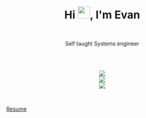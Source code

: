 <h1 align="center">Hi <img src="https://media.giphy.com/media/hvRJCLFzcasrR4ia7z/giphy.gif" width="32">, I'm Evan</h1>

<br/>

<p align="center">
  Self taught Systems engineer
</p>

<br/> 

<br/>  

<p align="center">
  <img src=https://github-readme-stats.vercel.app/api?username=elightcap&hide_border=true&bg_color=191b1f&title_color=36beb6&text_color=fff&line_height=20&hide=["stars"] />
  <br/>
  <img src=https://github-readme-streak-stats.herokuapp.com?user=elightcap&theme=bear&hide_border=true&date_format=j%20M%5B%20Y%5D&background=191B1F&fire=36BEB6&ring=36BEB6&stroke=FFFFFF88&sideNums=36BEB6&currStreakNum=FFFFFF&currStreakLabel=FFFFFF&sideLabels=FFFFFF&dates=FFFFFF76 />
  <br/>
  <img src=https://github-readme-stats.vercel.app/api/top-langs/?username=elightcap&layout=compact&hide_border=true&bg_color=191b1f&title_color=36beb6&text_color=fff&hide=html,css&langs_count=4 />
</p>

<br/>


[Resume](https://rxresu.me/elightcap/evan)
